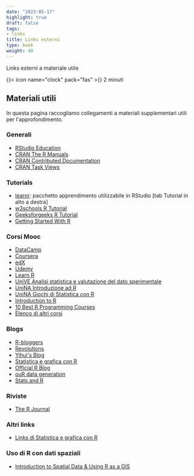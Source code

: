```yaml
---
date: "2023-05-17"
highlight: true
draft: false
tags:
- links
title: Links esterni
type: book
weight: 40
---
```


Links esterni a materiale utile

<!--more-->

{{< icon name="clock" pack="fas" >}} 2 minuti

## Materiali utili

In questa pagina raccogliamo collegamenti a materiali supplementari utili per l'approfondimento.

### Generali

* [RStudio Education](https://education.rstudio.com/learn/)
* [CRAN The R Manuals](https://cran.r-project.org/manuals.html)
* [CRAN Contributed Documentation](https://cran.r-project.org/other-docs.html)
* [CRAN Task Views](https://cran.r-project.org/web/views/)

### Tutorials

* [learnr](https://rstudio.github.io/learnr/): pacchetto apprendimento utilizzabile in RStudio [tab Tutorial in alto a destra]
* [w3schools R Tutorial](https://www.w3schools.com/r/)
* [Geeksforgeeks R Tutorial](https://www.geeksforgeeks.org/r-tutorial/)
* [Getting Started With R](https://rpubs.com/nickbearman/gettingstartedwithr)

### Corsi Mooc

* [DataCamp](https://app.datacamp.com/)
* [Coursera](https://www.coursera.org/search?query=r&)
* [edX](https://www.edx.org/search?q=R)
* [Udemy](https://www.udemy.com/courses/search/?src=ukw&q=R)
* [Learn R](https://www.codecademy.com/learn/learn-r)
* [UniVE Analisi statistica e valutazione del dato sperimentale](https://learn.eduopen.org/eduopenv2/course_details.php?courseid=534)
* [UniNA Introduzione ad R](https://lms.federica.eu/enrol/index.php?id=520)
* [UniNA Giochi di Statistica con R](https://lms.federica.eu/enrol/index.php?id=227)
* [Introduction to R](https://www.mygreatlearning.com/academy/learn-for-free/courses/introduction-to-r)
* [10 Best R Programming Courses](https://www.classcentral.com/report/best-r-programming-courses)
* [Elenco di altri corsi](https://www.mooc-list.com/tags/r-programming)

### Blogs

* [R-bloggers](https://www.r-bloggers.com/)
* [Revolutions](https://blog.revolutionanalytics.com/)
* [Yihui's Blog](https://yihui.org/en/)
* [Statistica e grafica con R](https://impararfacendo.blogspot.com/)
* [Official R Blog](https://blog.r-project.org/)
* [ouR data generation](https://www.rdatagen.net/)
* [Stats and R](https://statsandr.com/)

### Riviste

* [The R Journal](https://journal.r-project.org/)

### Altri links

* [Links di Statistica e grafica con R](https://impararfacendo.blogspot.com/p/link.html)

### Uso di R con dati spaziali

* [Introduction to Spatial Data & Using R as a GIS](https://github.com/nickbearman/intro-r-spatial-analysis)

